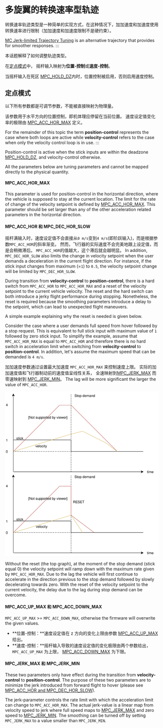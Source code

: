 # 多旋翼的转换速率型轨迹

转换速率轨迹类型是一种简单的实现方式，在这种情况下，加加速度和加速度使用转换速率进行限制（加加速度和加速度限制不是硬约束）。

[MC Jerk-limited Trajectory Tuning](../config_mc/mc_jerk_limited_type_trajectory.md) is an alternative trajectory that provides for smoother responses.
:::

本话题解释了如何调整轨迹类型。

在[定点模式](../flight_modes/position_mc.md)中， 摇杆输入映射为**位置-控制**或**速度-控制**。

当摇杆输入在死区 [MPC_HOLD_DZ](../advanced_config/parameter_reference.md#MPC_HOLD_DZ)内时，位置控制被启用，否则启用速度控制。

## 定点模式

以下所有参数都是可调节参数，不能被直接映射为物理量。

该参数用于水平方向的位置控制，即机体理应停留在当前位置。 速度设定值变化率的极限由 [MPC_ACC_HOR_MAX](../advanced_config/parameter_reference.md#MPC_ACC_HOR_MAX) 定义。

For the remainder of this topic the term **position-control** represents the case where both loops are active while **velocity-control** refers to the case when only the velocity control loop is in use.
:::

Position-control is active when the stick inputs are within the deadzone [MPC_HOLD_DZ](../advanced_config/parameter_reference.md#MPC_HOLD_DZ), and velocity-control otherwise.

All the parameters below are tuning parameters and cannot be mapped directly to the physical quantity.

#### MPC_ACC_HOR_MAX

This parameter is used for position-control in the horizontal direction, where the vehicle is supposed to stay at the current location. The limit for the rate of change of the velocity setpoint is defined by [MPC_ACC_HOR_MAX](../advanced_config/parameter_reference.md#MPC_ACC_HOR_MAX). This parameter should be set larger than any of the other acceleration related parameters in the horizontal direction.

<span id="mpc_acc_hor-and-mpc_dec_hor_slow"></span>

#### MPC_ACC_HOR 和 MPC_DEC_HOR_SLOW

摇杆满输入时，速度设定值不会直接从`0 m/s`变到`4 m/s`(即阶跃输入)，而是根据参数`MPC_ACC_HOR`的斜率渐变。 然而，飞行器的实际速度不会完美地跟上设定值，而是会稍微滞后。 `MPC_ACC_HOR`的值越大，这个滞后就会越明显。 In addition, `MPC_DEC_HOR_SLOW` also limits the change in velocity setpoint when the user demands a deceleration in the current flight direction. For instance, if the stick input changes from maximum (=`1`) to `0.5`, the velocity setpoint change will be limited by `MPC_DEC_HOR_SLOW`.

During transition from **velocity-control** to **position-control**, there is a hard switch from `MPC_ACC_HOR` to `MPC_ACC_HOR_MAX` and a reset of the velocity setpoint to the current vehicle velocity. The reset and the hard switch can both introduce a jerky flight performance during stopping. Nonetheless, the reset is required because the smoothing parameters introduce a delay to the setpoint, which can lead to unexpected flight maneuvers.

A simple example explaining why the reset is needed is given below.

Consider the case where a user demands full speed from hover followed by a stop request. This is equivalent to full stick input with maximum value of `1` followed by zero stick input. To simplify the example, assume that `MPC_ACC_HOR_MAX` is equal to `MPC_ACC_HOR` and therefore there is no hard switch in acceleration limit when switching from **velocity-control** to **position-control**. In addition, let's assume the maximum speed that can be demanded is `4 m/s`.

加加速度参数通过设置最大加速度 `MPC_ACC_HOR_MAX` 来控制速度上限。 实际的加加速度值和飞行器制动前的速度值呈线性关系， 全速映射到[MPC_JERK_MAX](../advanced_config/parameter_reference.md#MPC_JERK_MAX) 而零速映射到 [MPC_JERK_MIN](../advanced_config/parameter_reference.md#MPC_JERK_MIN)。 The lag will be more significant the larger the value of `MPC_ACC_HOR`.

![Slewrate Reset](../../assets/config/mc/slewrate_reset.svg)

Without the reset (the top graph), at the moment of the stop demand (stick equal 0) the velocity setpoint will ramp down with the maximum rate given by `MPC_ACC_HOR_MAX`. Due to the lag the vehicle will first continue to accelerate in the direction previous to the stop demand followed by slowly decelerating towards zero. With the reset of the velocity setpoint to the current velocity, the delay due to the lag during stop demand can be overcome.

#### MPC_ACC_UP_MAX 和 MPC_ACC_DOWN_MAX

`MPC_ACC_UP_MAX` >= `MPC_ACC_DOWN_MAX`, otherwise the firmware will overwrite the given values.

- **位置-控制：**速度设定值在 z 方向的变化上限由参数 [MPC_ACC_UP_MAX](../advanced_config/parameter_reference.md#MPC_ACC_UP_MAX) 给出。
- **速度-控制：**摇杆输入导致的速度设定值的变化极限由两个参数给出， `MPC_ACC_UP_MAX` 为上限， [MPC_ACC_DOWN_MAX](../advanced_config/parameter_reference.md#MPC_ACC_DOWN_MAX) 为下限。

#### MPC_JERK_MAX 和 MPC_JERK_MIN

These two parameters only have effect during the transition from **velocity-control** to **position-control**. The purpose of these two parameters are to minimize the jerk introduced from forward flight to hover (please see [MPC_ACC_HOR and MPC_DEC_HOR_SLOW](#mpc_acc_hor-and-mpc_dec_hor_slow)).

The jerk-parameter controls the rate limit with which the acceleration limit can change to `MPC_ACC_HOR_MAX`. The actual jerk-value is a linear map from velocity speed to jerk where full speed maps to [MPC_JERK_MAX](../advanced_config/parameter_reference.md#MPC_JERK_MAX) and zero speed to [MPC_JERK_MIN](../advanced_config/parameter_reference.md#MPC_JERK_MIN). The smoothing can be turned off by setting `MPC_JERK_MAX` to a value smaller than `MPC_JERK_MIN`.